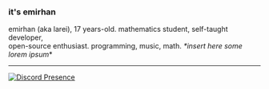 ### it's emirhan
emirhan (aka larei), 17 years-old. mathematics student, self-taught developer, \
open-source enthusiast. programming, music, math. *\*insert here some lorem ipsum*\*

----
[![Discord Presence](https://lanyard.cnrad.dev/api/748539900793716887)](https://discord.com/users/748539900793716887)

